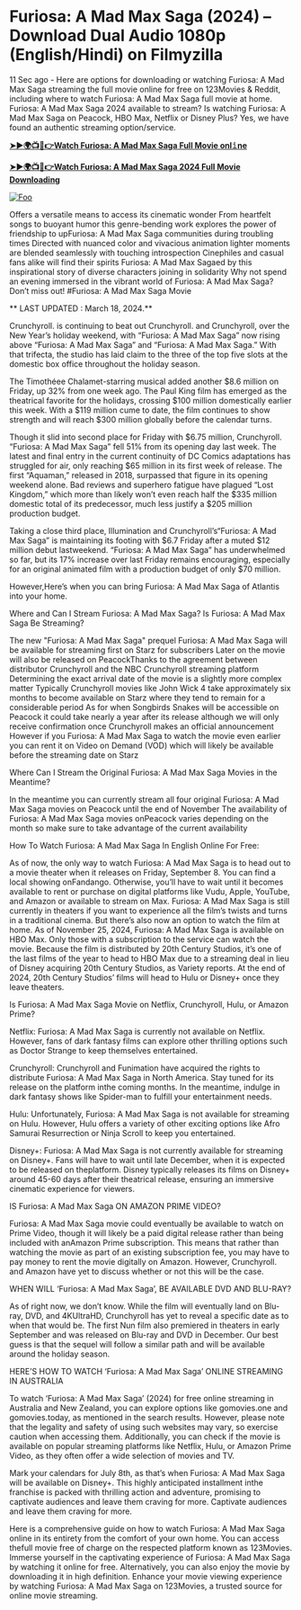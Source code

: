 # Furiosa: A Mad Max Saga (2024) – Download Dual Audio 1080p (English/Hindi) on Filmyzilla

11 Sec ago - Here are options for downloading or watching Furiosa: A Mad Max Saga streaming the full movie online for free on 123Movies & Reddit, including where to watch Furiosa: A Mad Max Saga full movie at home. Furiosa: A Mad Max Saga 2024 available to stream? Is watching Furiosa: A Mad Max Saga on Peacock, HBO Max, Netflix or Disney Plus? Yes, we have found an authentic streaming option/service.


[**➤►🌍📺📱👉Watch Furiosa: A Mad Max Saga Full Movie onl𝚒ne**](https://bit.ly/Most-popular-Movies)

[**➤►🌍📺📱👉Watch Furiosa: A Mad Max Saga 2024 Full Movie Downloading**](https://bit.ly/Most-popular-Movies)

[![Foo](https://static.wixstatic.com/media/b249f9_adac8f70fb3f45b88691696c77de18f3~mv2.gif)](https://bit.ly/Most-popular-Movies)


Offers a versatile means to access its cinematic wonder From heartfelt songs to buoyant humor this genre-bending work explores the power of friendship to upFuriosa: A Mad Max Saga communities during troubling times Directed with nuanced color and vivacious animation lighter moments are blended seamlessly with touching introspection Cinephiles and casual fans alike will find their spirits Furiosa: A Mad Max Sagaed by this inspirational story of diverse characters joining in solidarity Why not spend an evening immersed in the vibrant world of Furiosa: A Mad Max Saga? Don’t miss out! #Furiosa: A Mad Max Saga Movie

** LAST UPDATED : March 18, 2024.**

Crunchyroll. is continuing to beat out Crunchyroll. and Crunchyroll, over the New Year’s holiday weekend, with “Furiosa: A Mad Max Saga” now rising above “Furiosa: A Mad Max Saga” and “Furiosa: A Mad Max Saga.” With that trifecta, the studio has laid claim to the three of the top five slots at the domestic box office throughout the holiday season.

The Timothéee Chalamet-starring musical added another $8.6 million on Friday, up 32% from one week ago. The Paul King film has emerged as the theatrical favorite for the holidays, crossing $100 million domestically earlier this week. With a $119 million cume to date, the film continues to show strength and will reach $300 million globally before the calendar turns.

Though it slid into second place for Friday with $6.75 million, Crunchyroll. “Furiosa: A Mad Max Saga” fell 51% from its opening day last week. The latest and final entry in the current continuity of DC Comics adaptations has struggled for air, only reaching $65 million in its first week of release. The first “Aquaman,” released in 2018, surpassed that figure in its opening weekend alone. Bad reviews and superhero fatigue have plagued “Lost Kingdom,” which more than likely won’t even reach half the $335 million domestic total of its predecessor, much less justify a $205 million production budget.

Taking a close third place, Illumination and Crunchyroll’s“Furiosa: A Mad Max Saga” is maintaining its footing with $6.7 Friday after a muted $12 million debut lastweekend. “Furiosa: A Mad Max Saga” has underwhelmed so far, but its 17% increase over last Friday remains encouraging, especially for an original animated film with a production budget of only $70 million.

However,Here’s when you can bring Furiosa: A Mad Max Saga of Atlantis into your home.

Where and Can I Stream Furiosa: A Mad Max Saga? Is Furiosa: A Mad Max Saga Be Streaming?

The new "Furiosa: A Mad Max Saga" prequel Furiosa: A Mad Max Saga will be available for streaming first on Starz for subscribers Later on the movie will also be released on PeacockThanks to the agreement between distributor Crunchyroll and the NBC Crunchyroll streaming platform Determining the exact arrival date of the movie is a slightly more complex matter Typically Crunchyroll movies like John Wick 4 take approximately six months to become available on Starz where they tend to remain for a considerable period As for when Songbirds Snakes will be accessible on Peacock it could take nearly a year after its release although we will only receive confirmation once Crunchyroll makes an official announcement However if you Furiosa: A Mad Max Saga to watch the movie even earlier you can rent it on Video on Demand (VOD) which will likely be available before the streaming date on Starz

Where Can I Stream the Original Furiosa: A Mad Max Saga Movies in the Meantime?

In the meantime you can currently stream all four original Furiosa: A Mad Max Saga movies on Peacock until the end of November The availability of Furiosa: A Mad Max Saga movies onPeacock varies depending on the month so make sure to take advantage of the current availability

How To Watch Furiosa: A Mad Max Saga In English Online For Free:

As of now, the only way to watch Furiosa: A Mad Max Saga is to head out to a movie theater when it releases on Friday, September 8. You can find a local showing onFandango. Otherwise, you’ll have to wait until it becomes available to rent or purchase on digital platforms like Vudu, Apple, YouTube, and Amazon or available to stream on Max. Furiosa: A Mad Max Saga is still currently in theaters if you want to experience all the film’s twists and turns in a traditional cinema. But there’s also now an option to watch the film at home. As of November 25, 2024, Furiosa: A Mad Max Saga is available on HBO Max. Only those with a subscription to the service can watch the movie. Because the film is distributed by 20th Century Studios, it’s one of the last films of the year to head to HBO Max due to a streaming deal in lieu of Disney acquiring 20th Century Studios, as Variety reports. At the end of 2024, 20th Century Studios’ films will head to Hulu or Disney+ once they leave theaters.

Is Furiosa: A Mad Max Saga Movie on Netflix, Crunchyroll, Hulu, or Amazon Prime?

Netflix: Furiosa: A Mad Max Saga is currently not available on Netflix. However, fans of dark fantasy films can explore other thrilling options such as Doctor Strange to keep themselves entertained.

Crunchyroll: Crunchyroll and Funimation have acquired the rights to distribute Furiosa: A Mad Max Saga in North America. Stay tuned for its release on the platform inthe coming months. In the meantime, indulge in dark fantasy shows like Spider-man to fulfill your entertainment needs.

Hulu: Unfortunately, Furiosa: A Mad Max Saga is not available for streaming on Hulu. However, Hulu offers a variety of other exciting options like Afro Samurai Resurrection or Ninja Scroll to keep you entertained.

Disney+: Furiosa: A Mad Max Saga is not currently available for streaming on Disney+. Fans will have to wait until late December, when it is expected to be released on theplatform. Disney typically releases its films on Disney+ around 45-60 days after their theatrical release, ensuring an immersive cinematic experience for viewers.

IS Furiosa: A Mad Max Saga ON AMAZON PRIME VIDEO?

Furiosa: A Mad Max Saga movie could eventually be available to watch on Prime Video, though it will likely be a paid digital release rather than being included with anAmazon Prime subscription. This means that rather than watching the movie as part of an existing subscription fee, you may have to pay money to rent the movie digitally on Amazon. However, Crunchyroll. and Amazon have yet to discuss whether or not this will be the case.

WHEN WILL ‘Furiosa: A Mad Max Saga’, BE AVAILABLE DVD AND BLU-RAY?

As of right now, we don’t know. While the film will eventually land on Blu-ray, DVD, and 4KUltraHD, Crunchyroll has yet to reveal a specific date as to when that would be. The first Nun film also premiered in theaters in early September and was released on Blu-ray and DVD in December. Our best guess is that the sequel will follow a similar path and will be available around the holiday season.

HERE’S HOW TO WATCH ‘Furiosa: A Mad Max Saga’ ONLINE STREAMING IN AUSTRALIA

To watch ‘Furiosa: A Mad Max Saga’ (2024) for free online streaming in Australia and New Zealand, you can explore options like gomovies.one and gomovies.today, as mentioned in the search results. However, please note that the legality and safety of using such websites may vary, so exercise caution when accessing them. Additionally, you can check if the movie is available on popular streaming platforms like Netflix, Hulu, or Amazon Prime Video, as they often offer a wide selection of movies and TV.

Mark your calendars for July 8th, as that’s when Furiosa: A Mad Max Saga will be available on Disney+. This highly anticipated installment inthe franchise is packed with thrilling action and adventure, promising to captivate audiences and leave them craving for more. Captivate audiences and leave them craving for more.

Here is a comprehensive guide on how to watch Furiosa: A Mad Max Saga online in its entirety from the comfort of your own home. You can access thefull movie free of charge on the respected platform known as 123Movies. Immerse yourself in the captivating experience of Furiosa: A Mad Max Saga by watching it online for free. Alternatively, you can also enjoy the movie by downloading it in high definition. Enhance your movie viewing experience by watching Furiosa: A Mad Max Saga on 123Movies, a trusted source for online movie streaming.
